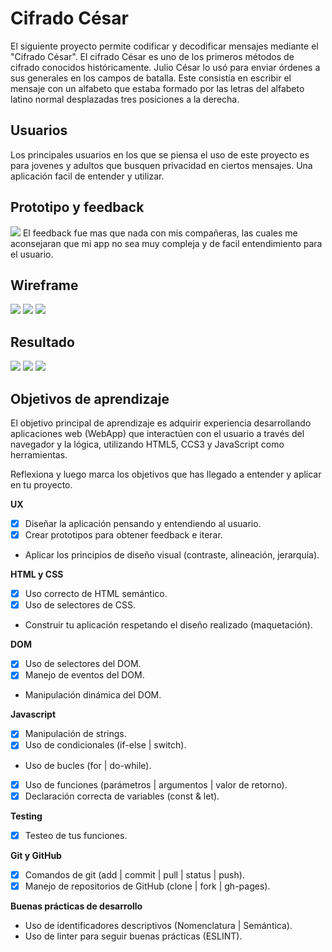 # Cifrado César

El siguiente proyecto permite codificar y decodificar mensajes mediante el "Cifrado César".
El cifrado César es uno de los primeros métodos de cifrado conocidos históricamente. Julio César lo usó para enviar órdenes a sus generales en los campos de batalla. Este consistía en escribir el mensaje con un alfabeto que estaba formado por las letras del alfabeto latino normal desplazadas tres posiciones a la derecha.

## Usuarios
Los principales usuarios en los que se piensa el uso de este proyecto es para jovenes y adultos que busquen privacidad en ciertos mensajes.
Una aplicación facil de entender y utilizar.

## Prototipo y feedback
<img src = "img/prototipo.jpg">
El feedback fue mas que nada con mis compañeras, las cuales me aconsejaran que mi app no sea muy compleja y de facil entendimiento para el usuario.

## Wireframe
<img src = "img/Screenshot_7.png">
<img src = "img/Screenshot_1.png">
<img src = "img/Screenshot_2.png">


## Resultado
<img src = "img/Screenshot_3.png">
<img src = "img/Screenshot_4.png">
<img src = "img/Screenshot_5.png">


## Objetivos de aprendizaje
El objetivo principal de aprendizaje es adquirir experiencia desarrollando aplicaciones web (WebApp) que interactúen con el usuario a través del navegador y la lógica, utilizando HTML5, CCS3 y JavaScript como herramientas.

Reflexiona y luego marca los objetivos que has llegado a entender y aplicar en tu proyecto.

 **UX**
 - [x] Diseñar la aplicación pensando y entendiendo al usuario.
 - [x] Crear prototipos para obtener feedback e iterar.
 - Aplicar los principios de diseño visual (contraste, alineación, jerarquía).

 **HTML y CSS**
 - [x] Uso correcto de HTML semántico.
 - [x] Uso de selectores de CSS.
 - Construir tu aplicación respetando el diseño realizado (maquetación).

 **DOM**
 - [x] Uso de selectores del DOM.
 - [x] Manejo de eventos del DOM.
 - Manipulación dinámica del DOM.

 **Javascript**
 - [x] Manipulación de strings.
 - [x] Uso de condicionales (if-else | switch).
 - Uso de bucles (for | do-while).
 - [x] Uso de funciones (parámetros | argumentos | valor de retorno).
 - [x] Declaración correcta de variables (const & let).

 **Testing**
 - [x] Testeo de tus funciones.

 **Git y GitHub**
 - [x] Comandos de git (add | commit | pull | status | push).
 - [x] Manejo de repositorios de GitHub (clone | fork | gh-pages).

 **Buenas prácticas de desarrollo**
 - Uso de identificadores descriptivos (Nomenclatura | Semántica).
 - Uso de linter para seguir buenas prácticas (ESLINT).
